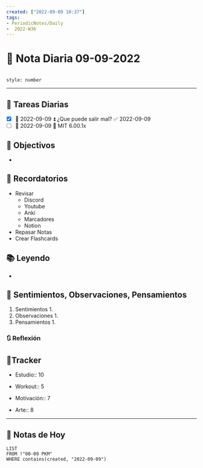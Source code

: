 ```yaml
---
created: ["2022-09-09 10:37"]
tags:
- PeriodicNotes/Daily
-  2022-W36
---
```


# 📅 Nota Diaria  09-09-2022
```toc

style: number

```

---
## 🔷 Tareas Diarias
- [x] 📅 2022-09-09 ⏫ ¿Que puede salir mal? ✅ 2022-09-09
- [ ] 📅 2022-09-09 🔼 MIT 6.00.1x

## 🎯 Objectivos
- 
## 📕 Recordatorios
- Revisar
	- Discord
	- Youtube
	- Anki
	- Marcadores
	- Notion
- Repasar Notas
- Crear Flashcards

## 📚 Leyendo
- 
## 💬 Sentimientos, Observaciones, Pensamientos 
1. Sentimientos
	1. 
2. Observaciones
	1. 
3. Pensamientos
	1. 
### 🔃 Reflexión

## 🔷Tracker

- Estudio:: 10

- Workout:: 5

- Motivación:: 7

- Arte:: 8
---

## 📅 Notas de Hoy
```dataview
LIST 
FROM !"00-09 PKM" 
WHERE contains(created, "2022-09-09")
```